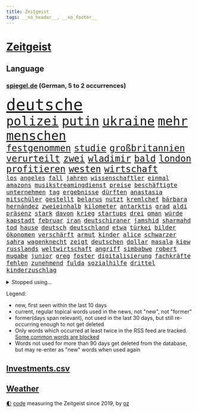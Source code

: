 ```yaml
---
title: Zeitgeist
tags: __no_header__, __no_footer__
---
```


# [Zeitgeist](https://oliz.io/zeitgeist/)

## Language

<h3><a href="https://www.spiegel.de" target="_blank">spiegel.de</a> (German, 5 to 2 occurrences)</h3>
<p style="font-family:monospace">
<span style="font-size:32pt"><a href="news_links.html#deutsche" class="current">deutsche</a></span>
<br>
<span style="font-size:25pt"><a href="news_links.html#polizei" class="current">polizei</a></span>
<span style="font-size:25pt"><a href="news_links.html#putin" class="current">putin</a></span>
<span style="font-size:25pt"><a href="news_links.html#ukraine" class="current">ukraine</a></span>
<span style="font-size:25pt"><a href="news_links.html#mehr" class="current">mehr</a></span>
<span style="font-size:25pt"><a href="news_links.html#menschen" class="current">menschen</a></span>
<br>
<span style="font-size:18pt"><a href="news_links.html#festgenommen" class="current">festgenommen</a></span>
<span style="font-size:18pt"><a href="news_links.html#studie" class="current">studie</a></span>
<span style="font-size:18pt"><a href="news_links.html#großbritannien" class="current">großbritannien</a></span>
<span style="font-size:18pt"><a href="news_links.html#verurteilt" class="current">verurteilt</a></span>
<span style="font-size:18pt"><a href="news_links.html#zwei" class="current">zwei</a></span>
<span style="font-size:18pt"><a href="news_links.html#wladimir" class="current">wladimir</a></span>
<span style="font-size:18pt"><a href="news_links.html#bald" class="current">bald</a></span>
<span style="font-size:18pt"><a href="news_links.html#london" class="current">london</a></span>
<span style="font-size:18pt"><a href="news_links.html#profitieren" class="current">profitieren</a></span>
<span style="font-size:18pt"><a href="news_links.html#westen" class="current">westen</a></span>
<span style="font-size:18pt"><a href="news_links.html#wirtschaft" class="current">wirtschaft</a></span>
<br>
<span style="font-size:12pt"><a href="news_links.html#los" class="current">los</a></span>
<span style="font-size:12pt"><a href="news_links.html#angeles" class="current">angeles</a></span>
<span style="font-size:12pt"><a href="news_links.html#fall" class="current">fall</a></span>
<span style="font-size:12pt"><a href="news_links.html#jahren" class="current">jahren</a></span>
<span style="font-size:12pt"><a href="news_links.html#wissenschaftler" class="current">wissenschaftler</a></span>
<span style="font-size:12pt"><a href="news_links.html#einmal" class="current">einmal</a></span>
<span style="font-size:12pt"><a href="news_links.html#amazons" class="new">amazons</a></span>
<span style="font-size:12pt"><a href="news_links.html#musikstreamingdienst" class="new">musikstreamingdienst</a></span>
<span style="font-size:12pt"><a href="news_links.html#preise" class="current">preise</a></span>
<span style="font-size:12pt"><a href="news_links.html#beschäftigte" class="current">beschäftigte</a></span>
<span style="font-size:12pt"><a href="news_links.html#unternehmen" class="current">unternehmen</a></span>
<span style="font-size:12pt"><a href="news_links.html#tag" class="current">tag</a></span>
<span style="font-size:12pt"><a href="news_links.html#ergebnisse" class="current">ergebnisse</a></span>
<span style="font-size:12pt"><a href="news_links.html#dürften" class="current">dürften</a></span>
<span style="font-size:12pt"><a href="news_links.html#anastasia" class="new">anastasia</a></span>
<span style="font-size:12pt"><a href="news_links.html#mitschüler" class="current">mitschüler</a></span>
<span style="font-size:12pt"><a href="news_links.html#gestellt" class="current">gestellt</a></span>
<span style="font-size:12pt"><a href="news_links.html#belarus" class="current">belarus</a></span>
<span style="font-size:12pt"><a href="news_links.html#nutzt" class="current">nutzt</a></span>
<span style="font-size:12pt"><a href="news_links.html#kremlchef" class="current">kremlchef</a></span>
<span style="font-size:12pt"><a href="news_links.html#bárbara" class="new">bárbara</a></span>
<span style="font-size:12pt"><a href="news_links.html#hernández" class="current">hernández</a></span>
<span style="font-size:12pt"><a href="news_links.html#zweieinhalb" class="new">zweieinhalb</a></span>
<span style="font-size:12pt"><a href="news_links.html#kilometer" class="current">kilometer</a></span>
<span style="font-size:12pt"><a href="news_links.html#antarktis" class="current">antarktis</a></span>
<span style="font-size:12pt"><a href="news_links.html#grad" class="current">grad</a></span>
<span style="font-size:12pt"><a href="news_links.html#aldi" class="new">aldi</a></span>
<span style="font-size:12pt"><a href="news_links.html#präsenz" class="current">präsenz</a></span>
<span style="font-size:12pt"><a href="news_links.html#stark" class="current">stark</a></span>
<span style="font-size:12pt"><a href="news_links.html#davon" class="current">davon</a></span>
<span style="font-size:12pt"><a href="news_links.html#krieg" class="current">krieg</a></span>
<span style="font-size:12pt"><a href="news_links.html#startups" class="current">startups</a></span>
<span style="font-size:12pt"><a href="news_links.html#drei" class="current">drei</a></span>
<span style="font-size:12pt"><a href="news_links.html#oman" class="current">oman</a></span>
<span style="font-size:12pt"><a href="news_links.html#würde" class="current">würde</a></span>
<span style="font-size:12pt"><a href="news_links.html#kapstadt" class="new">kapstadt</a></span>
<span style="font-size:12pt"><a href="news_links.html#februar" class="current">februar</a></span>
<span style="font-size:12pt"><a href="news_links.html#iran" class="current">iran</a></span>
<span style="font-size:12pt"><a href="news_links.html#deutschiraner" class="new">deutschiraner</a></span>
<span style="font-size:12pt"><a href="news_links.html#jamshid" class="new">jamshid</a></span>
<span style="font-size:12pt"><a href="news_links.html#sharmahd" class="new">sharmahd</a></span>
<span style="font-size:12pt"><a href="news_links.html#tod" class="current">tod</a></span>
<span style="font-size:12pt"><a href="news_links.html#hause" class="current">hause</a></span>
<span style="font-size:12pt"><a href="news_links.html#deutsch" class="current">deutsch</a></span>
<span style="font-size:12pt"><a href="news_links.html#deutschland" class="current">deutschland</a></span>
<span style="font-size:12pt"><a href="news_links.html#etwa" class="current">etwa</a></span>
<span style="font-size:12pt"><a href="news_links.html#türkei" class="current">türkei</a></span>
<span style="font-size:12pt"><a href="news_links.html#bilder" class="current">bilder</a></span>
<span style="font-size:12pt"><a href="news_links.html#ökonomen" class="current">ökonomen</a></span>
<span style="font-size:12pt"><a href="news_links.html#verschärft" class="current">verschärft</a></span>
<span style="font-size:12pt"><a href="news_links.html#armut" class="current">armut</a></span>
<span style="font-size:12pt"><a href="news_links.html#kinder" class="current">kinder</a></span>
<span style="font-size:12pt"><a href="news_links.html#alice" class="current">alice</a></span>
<span style="font-size:12pt"><a href="news_links.html#schwarzer" class="current">schwarzer</a></span>
<span style="font-size:12pt"><a href="news_links.html#sahra" class="current">sahra</a></span>
<span style="font-size:12pt"><a href="news_links.html#wagenknecht" class="current">wagenknecht</a></span>
<span style="font-size:12pt"><a href="news_links.html#zeigt" class="current">zeigt</a></span>
<span style="font-size:12pt"><a href="news_links.html#deutschen" class="current">deutschen</a></span>
<span style="font-size:12pt"><a href="news_links.html#dollar" class="current">dollar</a></span>
<span style="font-size:12pt"><a href="news_links.html#masala" class="new">masala</a></span>
<span style="font-size:12pt"><a href="news_links.html#kiew" class="current">kiew</a></span>
<span style="font-size:12pt"><a href="news_links.html#russlands" class="current">russlands</a></span>
<span style="font-size:12pt"><a href="news_links.html#weltwirtschaft" class="current">weltwirtschaft</a></span>
<span style="font-size:12pt"><a href="news_links.html#angriff" class="current">angriff</a></span>
<span style="font-size:12pt"><a href="news_links.html#simbabwe" class="new">simbabwe</a></span>
<span style="font-size:12pt"><a href="news_links.html#robert" class="current">robert</a></span>
<span style="font-size:12pt"><a href="news_links.html#mugabe" class="new">mugabe</a></span>
<span style="font-size:12pt"><a href="news_links.html#junior" class="current">junior</a></span>
<span style="font-size:12pt"><a href="news_links.html#greg" class="new">greg</a></span>
<span style="font-size:12pt"><a href="news_links.html#foster" class="current">foster</a></span>
<span style="font-size:12pt"><a href="news_links.html#digitalisierung" class="current">digitalisierung</a></span>
<span style="font-size:12pt"><a href="news_links.html#fachkräfte" class="current">fachkräfte</a></span>
<span style="font-size:12pt"><a href="news_links.html#fehlen" class="current">fehlen</a></span>
<span style="font-size:12pt"><a href="news_links.html#zunehmend" class="current">zunehmend</a></span>
<span style="font-size:12pt"><a href="news_links.html#fulda" class="new">fulda</a></span>
<span style="font-size:12pt"><a href="news_links.html#sozialhilfe" class="new">sozialhilfe</a></span>
<span style="font-size:12pt"><a href="news_links.html#drittel" class="current">drittel</a></span>
<span style="font-size:12pt"><a href="news_links.html#kinderzuschlag" class="new">kinderzuschlag</a></span>
</p>
<details>
<summary>Stopped using...</summary>
<p class="former" style="font-size:12pt">
covid(852) erfahrung(852) schwedische(852) coronawelle(851) erscheinen(851) liste(851) main(851) streiten(851) welchem(851) arbeitsplatz(850) ausnahmezustand(850) besorgt(850) dauerhaft(850) geduld(850) hervor(850) niveau(850) vermehrt(850) zurzeit(850) fürs(849) häufiger(849) livestream(849) mexiko(849) wünscht(849) ausbruch(848) evakuiert(848) kandidaten(848) lager(848) saskia(848) scheinen(848) 2016(847) beobachten(847) entwickelt(847) gutachten(847) jörg(847) verteidigungsministerin(847) christopher(846) entdecken(846) hacker(846) solle(846) eindruck(845) gelernt(845) organisationen(845) rand(845) rheinlandpfalz(845) schlechten(845) sicherheitsbehörden(845) streng(845) termin(845) weitergeht(845) erlitten(844) for(844) infektion(844) innenministerium(844) litauen(844) lobt(844) metern(844) verbraucherschützer(844) wenden(844) zuge(844) bernd(843) draußen(843) humanitäre(843) höchststand(843) schlagzeilen(843) verrät(843) anne(842) esken(842) respekt(842) schwangerschaft(842) verhängte(842) deswegen(841) durchsuchungen(841) florian(841) kochen(841) möglichst(841) passen(841) rafael(841) rechtsextremen(841) rom(841) spdpolitikerin(841) verunglückt(841) vieler(841) übergeben(841) ausschuss(840) entscheidend(840) gebraucht(840) höchste(840) natur(840) rainer(840) trafen(840) tödlicher(840) gebrochen(839) richtige(839) senkt(839) äthiopien(839) impfstoff(838) kochinstitut(838) rät(838) sowie(838) standen(838) außer(837) bestimmten(837) bundesstaat(837) inszeniert(837) kontakte(837) sendet(837) übernahme(837) deals(836) falschen(836) globale(836) leitet(836) milliarde(836) mode(836) usschauspielerin(836) verzichtet(836) beschließen(835) dich(835) einsetzen(835) hölle(835) restaurant(835) 11(834) erlebte(834) berühmte(833) flüchtlingen(833) fußballer(833) sexuellen(833) berater(832) potsdam(832) reagierten(832) schaffte(832) unterstützer(832) glücklich(831) william(831) auflagen(830) ebenso(830) exporte(830) rückzug(830) beiträge(829) entsetzen(829) garten(829) juristisch(829) trug(828) einschätzung(827) politikerin(827) einnahmen(826) deutsches(825) landesweit(825) bundesgesundheitsminister(824) letztes(824) rollt(824) unzufrieden(824) apps(823) leider(823) hohem(822) rasen(822) verzichten(822) bezeichnete(821) pfund(820) rang(820) unterschrieben(820) whatsapp(820) landet(819) rechtsstreit(819) stürzen(819) mitarbeiterin(818) halbe(817) schockiert(817) freiwillig(816) schneider(816) wachsen(813) abgeschlossen(812) erstochen(812) aufgabe(810) app(806) hype(804) annäherung(801) tuchel(799) ausgaben(797) weitreichende(793) rache(791) rakete(790) last(785) farbe(784) mehren(783) cdu/csu(780) bösen(777) variante(755) lieferketten(754) räumte(744) fotografiert(734) nachbarland(734) estland(725) unzureichend(706) kannte(705) kryptowährungen(700) gregor(686) strecken(680) long(674) abgestürzt(672) finanziert(652) fußballstar(647) umständen(641) japanischen(632) lediglich(630) schwerste(627) drohende(608) fossile(608) benzinpreise(602) lee(593) sammelt(592) kündigten(585) seele(568) ermordung(558) flut(557) ausgefallen(552) staatskonzern(539) 20000(537) gestern(533) günstiges(530) geleistet(526) anlage(522) king(521) zurückziehen(521) ussoldaten(518) world(516) teure(515) erreichte(504) tiger(504) atombombe(502) radikalen(494) demo(490) finanzhilfen(489) betreten(486) kunstwerke(486) ice(485) beider(480) gazprom(480) wichtiges(480) erdgas(479) berufen(477) verschlechtert(475) erwärmung(474) morde(472) spürbar(471) gaslieferungen(470) feiertag(465) unbekannter(464) 41(459) benutzt(459) methode(452) generationen(451) mehrmals(450) tödlichem(450) wärme(446) gerne(444) vorgesehen(444) vorbereitungen(443) bekannteste(442) dutzenden(439) laura(439) winfried(437) extremer(435) quält(435) akw(434) seltene(432) wirtschaftlich(432) einfacher(428) ärztin(425) sank(424) explodieren(420) omikron(420) pink(417) schütze(417) rätselhafter(414) vergabe(414) riskiert(411) ebay(410) nadal(403) problematisch(399) lambrecht(398) australier(390) match(390) mild(385) wandern(385) pelé(384) geschenk(381) schwieriger(381) spaltung(379) teilten(378) damalige(377) teppich(376) wahlrechtsreform(375) helikopter(371) 1972(369) sofortige(369) frankfurts(367) schnellste(360) trick(360) einheiten(358) 350(357) fähigkeiten(355) designer(354) oppositionellen(351) motiven(345) mohammed(344) 17jährige(343) fortsetzen(339) abtreibungen(338) abbau(337) verschwörung(335) nebenbei(332) profitierte(332) drohten(330) energiepreisen(329) maskendeals(329) fritz(326) unsicher(324) obergrenze(323) kasse(319) saporischschja(319) lindners(317) sexualisierte(315) raser(314) coronalockdowns(310) besatzer(309) nationalelf(308) starkes(308) wiedervereinigung(307) zuflucht(305) sizilien(303) ausschließlich(298) völkermord(298) beck(294) durchsuchen(292) gesenkt(292) gewaltverbrechen(291) anschuldigungen(287) pelosi(287) updates(287) diplomat(286) morden(286) interessant(285) spritzen(285) generalstaatsanwaltschaft(281) lngterminals(281) iaea(277) recherchen(276) ausfuhren(274) schlamm(274) verstehe(274) gefangenenaustausch(273) umstände(273) unterlag(270) entschuldigte(269) exregierungschef(266) unterliegt(265) mobbing(263) weltverband(262) fdppolitikerin(259) steuerhinterziehung(258) andy(257) grünenpolitikerin(256) objekte(255) beerdigung(254) gelobt(254) lngterminal(253) ran(252) zunahme(252) dürre(251) elisabeth(250) einhalten(249) titelverteidiger(248) tauscht(247) beatrix(246) anzeige(245) hadert(244) tiefer(244) anerkennen(243) verfassungsbeschwerde(243) dividende(242) exmann(240) offensichtlich(240) streichung(240) trümmer(239) identifizieren(238) galten(237) iris(237) berüchtigten(236) irgendwann(236) lachen(235) verdiente(235) attestiert(234) bewiesen(233) geltenden(233) panne(233) verbreitung(233) prompt(232) andrew(231) misshandelt(231) verunglückten(231) camper(230) paolo(230) grün(228) obendrein(228) wirtschaftslage(228) zuwanderung(228) sara(227) finde(226) vorstellung(226) millionenstrafe(225) übergewinnsteuer(225) standards(223) transportieren(223) schrumpfen(222) bewusstsein(221) terrormiliz(221) vertraulichen(220) endgültige(216) angehen(215) niedersachsens(215) spdchefin(215) beteuert(214) körperliche(214) eigenheim(213) kronprinz(212) atomkraftwerken(211) atomkraftwerke(210) begegnen(210) oberstes(210) fehlenden(208) na(207) anruf(205) partien(205) fasst(204) reparationen(204) festgenommene(203) einschlag(202) flugzeugbauer(202) horst(200) rechtliche(200) angehoben(199) expertinnen(199) tennisspielerinnen(199) denys(198) festkleben(198) juristisches(198) negative(198) nördlich(198) klimaschützer(196) repressionen(196) hollywoods(195) ältesten(195) fallzahlen(193) geräumt(193) 17jähriger(192) verurteilen(189) überragende(189) erstaunliche(188) czaja(187) oberster(187) glänzte(185) gründet(185) üppige(185) demonstrierenden(184) parteifreunde(184) garcia(183) notruf(183) nebenwirkungen(182) summer(182) zweitgrößte(182) vertrauliche(181) geschwindigkeit(180) wärmepumpen(180) moderator(179) 14jährige(177) neukölln(176) shitstorm(175) cdugeneralsekretär(173) pleiten(173) dunkel(172) garantiert(172) quatsch(172) rad(172) tücken(172) 1993(171) medizin(171) terminal(170) 05(169) kandidierte(169) einsätzen(166) heikle(165) alfons(164) diebstahl(164) elefanten(164) alex(163) schuhbeck(162) wenigstens(161) atomkraftwerk(160) erkenntnissen(160) gefährdung(160) lettland(160) schwachstellen(159) töne(159) französin(157) jahreswechsel(157) cumex(156) umgebung(155) brentford(153) chefredakteurin(153) finnen(153) somalias(153) somalische(153) forschern(152) link(152) nachspiel(152) reiten(151) unionsfraktion(151) vizepräsident(151) geschwindigkeitsbegrenzung(149) stromnetz(149) umweg(149) unbeantwortet(149) beseitigung(148) dunkle(148) umweltfreundlich(148) giovanni(147) havertz(147) leitung(147) geburtenrate(146) polizeichef(146) milliardengewinne(145) 2003(144) blockierten(144) kindergarten(144) remo(144) harmonie(143) wohngeld(143) entkam(142) unterzahl(142) master(141) wintershall(141) grundsatzrede(140) gesundheitszustand(139) umgekehrt(139) denis(138) diskutierten(138) köhler(138) beliefern(137) raf(137) schief(137) entschlossenheit(136) monika(136) spiegelrekonstruktion(136) stromsparen(136) tel(136) kleinste(135) schafften(135) 38jähriger(134) miese(134) einwanderung(133) pflichten(133) spendet(133) spiels(133) werkstatt(133) betrogen(132) königshaus(131) aufräumarbeiten(130) co₂ausstoß(129) memoiren(129) psychologin(129) blanchett(127) cate(127) euparlaments(127) grippe(127) halbzeit(127) kompliziert(127) krawalle(127) onlineshopping(127) exoplaneten(126) moukoko(126) sterne(126) turnieren(126) youssoufa(126) aviv(125) außenseiter(124) erpresst(124) fertig(124) hauptdarstellerin(124) kristersson(124) morgengrauen(124) tshirt(124) arroganz(123) manches(123) tafel(123) arabischen(122) daniela(122) erzeugerpreise(122) pokern(122) schutzmacht(122) schäuble(121) sondertribunal(121) umfassend(121) gerecht(120) sportdirektor(120) habt(119) verfilmt(118) abgelegenen(117) gruppensieg(117) piqué(117) belege(116) future(116) peskow(116) weihnachten(116) herrschen(115) abwesenheit(114) flüssigerdgas(114) jauch(114) kubikmeter(114) schiffsverkehr(114) spaltet(113) auszahlen(112) herren(112) kaltluft(112) masha(112) kommando(111) abraham(110) austin(109) festgehalten(109) konjunkturprognosen(108) meldungen(108) geiger(107) liebling(107) brutaler(106) gegenstände(106) rust(106) exnatogeneral(105) fdpfinanzminister(105) tatortvote(105) wegbaggern(105) anforderungen(104) doppelwumms(104) einkauf(104) lehrkräftemangel(104) mitspielen(104) baustellen(103) verwandelte(103) britin(102) möge(102) tagebau(102) videoanalyse(102) rechtsradikalen(101) unerträglich(101) begeisterte(100) chaotische(100) landesteilen(100) bundeshaushalt(99) planung(99) portion(98) vegetarisch(98) beruhigt(97) christiane(97) programme(97) steve(96) verzögert(96) gewehrt(94) silvester(94) tagebuch(94) absetzen(93) baukosten(93) hochwasser(93) interessanten(93) sprühen(93) verflüssigtes(93) filtern(92) genuss(92) aufgehängt(91) beantworten(91) dankesrede(91) eric(91) korruptionsskandal(91) pyrotechnik(91) rücktrittsankündigung(91) usverteidigungsminister(91) wochenstart(91) zusammenstößen(91) digital(90) exbotschafter(90) herausfinden(90) jederzeit(90) mittleren(90) sauerland(90) zulassen(90) bulgarische(89) gestohlenen(89) interviewt(89) krimiserie(89) schneemangel(89) tansania(89) zentraler(89) eigenverantwortung(88) jean(88) billigt(87) chandi(87) familienalltag(87) gwyneth(87) ipads(87) mächte(87) nachsicht(87) paltrow(87) pfefferspray(87) preet(87) 99(86) erforschung(86) erleichterung(86) flugzeugs(86) kilimandscharo(86) kreditvergabe(86) langjähriger(86) scheuen(86) wechseljahren(86) 736(85) bernstein(85) eingesetzten(85) garzweiler(85) haubitzen(85) heinrich(85) kronzeuge(85) rasanten(85) sieglosen(85) skisport(85) speziell(85) coronafälle(84) grippewelle(84) milliardenverlust(84) y(84) alshabaab(83) as(83) auffällig(83) aufgeschoben(83) blind(83) reichste(83) überlastung(83) berufstätig(82) darknet(82) mexikanischer(82) ronja(82) rönne(82) serbischen(82) söldnertruppe(82) todeszahlen(82) widmen(82) zeitgemäß(82) anfragen(81) kompromissen(81) kremls(81) südafrikas(81) 28jährige(80) abgewiesener(80) blockaden(80) düpiert(80) ernennung(80) hoffnungsschimmer(80) kaliforniens(80) kindesmissbrauchs(80) kredite(80) macs(80) misshandlung(80) postete(80) bedeckt(79) beratungen(79) csugeneralsekretär(79) helme(79) huber(79) rabbinerschule(79) rückwirkend(79) entkommt(78) korrupt(78) lästert(78) ausgemacht(77) basf(77) bewerbermangel(77) gehaltskürzung(76) greene(76) grundgesetz(76) japanisches(76) maren(76) marjorie(76) schaurig(76) steuerpflichtig(76) drosseln(75) kaulitz(75) planten(75) privatpersonen(75) rennens(75) topform(75) wohnungsnot(75) blüte(74) dissidenten(74) männlicher(74) tabu(74) unesco(74) verbannen(74) webseite(74) zew(74) abwenden(73) bitter(73) erpressergruppe(73) faesers(73) koloniale(73) verunsichert(73) wahlkampfversprechen(73) ware(73) zewstudie(73) ampelpolitiker(72) eiskunstläuferin(72) intern(72) comedian(71) kaufpreis(71) meryl(71) streep(71) trainierte(71) vorzeichen(71) weltkriegs(71) dea(70) entscheidendes(70) klimaschutzbewegung(70) pasta(70) seehofer(70) spiegelbuch(70) aktienrente(69) buffett(69) fulham(69) gegengewicht(69) migrationshintergrund(69) technische(69) verkaufsverbot(69) verschicken(69) warren(69) zurückzubekommen(69) brüsseler(68) haar(68) klimaaktivistinnen(68) privatjets(68) prozesses(68) rhythmus(68) stimmten(68) straßenblockaden(68) lockbit(67) mediathek(67) rezessionssorgen(67) siemens(67) uralten(67) bosch(66) positionspapier(66) rich(66) schleppt(66) ftx(65) hiphopproduzent(65) nachziehen(65) rekordniveau(65) repräsentantenhaus(65) beweist(64) borkum(64) eberhard(64) polieren(64) spiegeluniversum(64) drahtzieher(63) eindrucksvoll(63) holmes(63) klimabewegung(63) scheidende(63) tomaten(63) bankmanfried(62) empfehlenswert(62) puppe(62) rsv(62) slogans(62) stimmzettel(62) 20jährigen(61) auftritten(61) einwechslung(61) paradox(61) repräsentantenhauses(61) rückstau(61) ärmerer(61) abgründe(60) generalinspekteur(60) iwf(60) jüngstes(60) petersburg(60) umstrittensten(60) verschanzt(60) ampelvorschlag(59) enthüllungen(59) fenster(59) frische(59) gitarre(59) helikopteraffäre(59) kostspieligen(59) tram(59) wohltätige(59) fußballstars(58) guangzhou(58) komplette(58) tessa(58) wundern(58) apokalypse(57) intimer(57) munter(57) natopartner(57) olena(57) wintereinbruch(57) brugger(56) elternabend(56) schlanker(56) spiegelfamiliennewsletter(56) versicherung(56) bagger(55) braunkohletagebau(55) coronahilfen(55) emails(55) stall(55) steigern(55) knotenpunkt(54) münzen(54) penis(54) saudiarabische(54) suspendierten(54) carla(53) fabian(53) garage(53) gesetzliche(53) spiegelredakteure(53) wahlrecht(53) auflaufen(52) bierhoff(52) verruf(52) ärmsten(52) dnipro(51) dunkelheit(51) greenpeace(51) haiti(51) hängepartie(51) tatsächlichen(51) verarbeiten(51) 165(50) entschlüsselt(50) escooter(50) mitchell(50) vulkan(50) dritter(49) flugabwehrsysteme(49) louis(49) ruhiger(49) zahm(49) abfahrer(48) duisburgessen(48) folgenden(48) forschungsteam(48) lustige(48) totale(48) altenheim(47) kletterer(47) labbadia(47) abhilfe(46) exportieren(46) personenschützer(46) ausgerückt(45) gasdeal(45) gelegenheit(45) lokomotiven(45) strukturelle(45) tauchte(45) tourismus(45) antholz(44) elternteile(44) gepardpanzer(44) parkplätze(44) anzug(43) cook(43) erkennbar(43) informieren(43) interessenvertreter(43) lösegeld(43) mangelnder(43) pedro(43) toptalent(43) videoapp(43) chirurg(42) mahnung(42) shampoo(42) stockt(42) unvergessen(42) ach(41) bedauern(41) kapital(41) monsterwelle(41) techniker(41) trotzt(41) choice(40) geräten(40) schnelleren(40) staatsdienst(40) übereinstimmenden(40) aktionsplan(39) böllern(39) peruanische(39) schlüssel(39) streifzug(39) aufzubauen(38) dr(38) dre(38) voraussetzung(38) wohneigentum(38) geringe(37) luftabwehr(37) revier(37) wirtschaftsgeschichte(37) einbestellt(36) großkonzerne(36) kredit(36) lubmin(36) permanente(36) schlagkraft(36) terrorverdächtige(36) verstärkung(36) 57jährige(35) biathletinnen(35) boy(35) erniedrigt(35) europe(35) freundschaften(35) gebrochener(35) spanischer(35) baldiger(34) boluarte(34) böllerverbot(34) dina(34) fahrenden(34) gewölbe(34) luxusmarke(34) pumas(34) rabieh(34) abrechnungen(33) knall(33) promille(33) sprengsatz(33) unterschrift(33) chemotherapie(32) nachfahren(32) nepal(32) nsverbrecher(32) emissionshandel(31) erweisen(31) güter(31) inventur(31) konditionen(31) mächtig(31) naher(31) thailands(31) weltbühne(31) wohnblock(31) beschleunigen(30) fahrion(30) ftxgründer(30) plätze(30) projekts(30) staatsgebiet(30) weiterbildung(30) afdfraktion(29) annika(29) anwesenheit(29) heimweh(29) hinrichtungen(29) innen(29) nannte(29) nhl(29) partnerschaften(29) afdpolitikerin(28) fächer(28) merkwürdige(28) panzeri(28) passanten(28) puma(28) storch(28) verhältnismäßig(28) zurückgetretenen(28) arbeitsverbot(27) explodierte(27) kinderkriegen(27) selbstständige(27) todoliste(27) wildtiere(27) akute(26) chinese(26) ducks(26) gesundem(26) hagelte(26) juwelen(26) juwelendiebstahl(26) organisierten(26) philologenverband(26) theaters(26) ungeimpfte(26) argentinischen(25) entspannen(25) guardian(25) radio(25) unvorbereitete(25) verheerende(25) bellenhaus(24) burgtheater(24) liberal(24) träger(24) zugeben(24) erstatten(23) jana(23) kriegsgefangenen(23) mitgliederzahl(23) nachteil(23) protektionismus(23) revision(23) aufwind(22) bäumen(22) elektrizität(22) gescheiterte(22) granate(22) verwandtschaft(22) yann(22) biolebensmitteln(21) kranken(21) schublade(21) strafrechtlich(21) studentinnen(21) weltlage(21) beträgt(20) böller(20) dreifacher(20) fabrikate(20) kreist(20) untersagen(20) wucht(20) fanatische(19) gläubigen(19) grundlegend(19) radler(19) schichten(19) stellvertretender(19) unschuld(19) zurückkaufen(19) abrutschen(18) enttäuschungen(18) geschlechtsneutrale(18) herausragenden(18) klimaschützerin(18) milchstraße(18) seelische(18) ampelpläne(17) anteilnahme(17) datenschutzverstößen(17) schützenpanzer(17) arbeitstag(16) heilige(16) hochhaus(16) macher(16) mitfavorit(16) sonderzahlung(16) widerlich(16) übertragbar(16) brust(15) geldanlage(15) hallo(15) airbnb(14) anfänger(14) beschissen(14) filmtipps(14) interviewte(14) legalen(14) protagonisten(14) rituale(14) silvestervideo(14) vatikanstadt(14) bescheiden(13) foodwatch(13) fotografieren(13) hektische(13) neujahrsbotschaft(13) psychologen(13) urlaubsziele(13) verdächtigt(13) vornamen(13) ansätze(12) besetzung(12) bundesverteidigungsministerin(12) gianluca(12) ina(12) juri(12) knorr(12) minderjährigen(12) peinliche(12) unglücklichen(12) vialli(12) 2038(11) bewusster(11) genussvoll(11) geschult(11) lieferanten(11) mörderischer(11) zahlreicher(11)
</p>
</details>
<p>Legend:
<ul>
<li><span class="new">new</span>, first seen within the last 10 days</li>
<li><span class="current">current</span>, regular topical words used in the news, not "new", not "former"</li>
<li><span class="former">former(days span relevant)</span>, not used in the last 30 days, but still re-occurring enough to not get deleted</li>
<li>Only words which occurred at least twice in the RSS feed are tracked. <a href="language/filters.py">Some common words are blocked</a></li>
<li>Words not used for more than 90 days get deleted from the database, but may re-enter as "new" words when used again</li>
</ul>
</p>

## [Investments](investments.html)[.csv](investments.csv)

## [Weather](weather.html)

<footer>
<a href="javascript:toggleTheme()" class="nav">🌓</a>
<a href="https://github.com/ooz/zeitgeist">code</a> measuring the Zeitgeist since 2019, by <a href="https://oliz.io">oz</a>
</footer>
